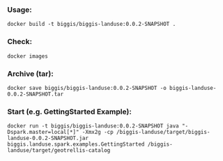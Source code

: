 ### Usage:
```
docker build -t biggis/biggis-landuse:0.0.2-SNAPSHOT .
```

### Check:
```
docker images
```

### Archive (tar):
```
docker save biggis/biggis-landuse:0.0.2-SNAPSHOT -o biggis-landuse-0.0.2-SNAPSHOT.tar
```

### Start (e.g. GettingStarted Example):
```
docker run -t biggis/biggis-landuse:0.0.2-SNAPSHOT java "-Dspark.master=local[*]" -Xmx2g -cp /biggis-landuse/target/biggis-landuse-0.0.2-SNAPSHOT.jar biggis.landuse.spark.examples.GettingStarted /biggis-landuse/target/geotrellis-catalog
```
